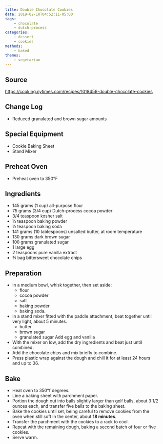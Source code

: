 ```yaml
---
title: Double Chocolate Cookies
date: 2019-02-10T04:52:11-05:00
tags:
    - chocolate
    - dutch-process
categories: 
    - dessert
    - cookies
methods:
    - baked
themes:
    - vegetarian
---
```


## Source
https://cooking.nytimes.com/recipes/1018459-double-chocolate-cookies

## Change Log

-   Reduced granulated and brown sugar amounts

## Special Equipment

-   Cookie Baking Sheet
-   Stand Mixer

## Preheat Oven

-   Preheat oven to 350°F

## Ingredients

-   145 grams (1 cup) all-purpose flour
-   75 grams (3/4 cup) Dutch-process cocoa powder
-   3/4 teaspoon kosher salt
-   ½ teaspoon baking powder
-   ½ teaspoon baking soda
-   141 grams (10 tablespoons) unsalted butter, at room temperature
-   130 grams dark brown sugar
-   100 grams granulated sugar
-   1 large egg
-   2 teaspoons pure vanilla extract
-   ¾ bag bittersweet chocolate chips

## Preparation

-   In a medium bowl, whisk together, then set aside:
    -   flour
    -   cocoa powder
    -   salt
    -   baking powder
    -   baking soda.
-   In a stand mixer fitted with the paddle attachment, beat together
    until very light, about 5 minutes.
    -   butter
    -   brown sugar
    -   granulated sugar Add egg and vanilla
-   With the mixer on low, add the dry ingredients and beat just until
    combined.
-   Add the chocolate chips and mix briefly to combine.
-   Press plastic wrap against the dough and chill it for at least 24
    hours and up to 36.

## Bake

-   Heat oven to 350°f degrees.
-   Line a baking sheet with parchment paper.
-   Portion the dough out into balls slightly larger than golf balls,
    about 3 1/2 ounces each, and transfer five balls to the baking
    sheet.
-   Bake the cookies until set, being careful to remove cookies from the
    oven when still soft in the center, about **18 minutes**.
-   Transfer the parchment with the cookies to a rack to cool.
-   Repeat with the remaining dough, baking a second batch of four or
    five cookies.
-   Serve warm.
